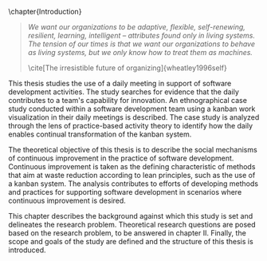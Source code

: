 
\chapter{Introduction}

> *We want our organizations to be adaptive, flexible, self-renewing, resilient, learning, intelligent – attributes found only in living systems. The tension of our times is that we want our organizations to behave as living systems, but we only know how to treat them as machines.*
>
> \cite[The irresistible future of organizing]{wheatley1996self}

This thesis studies the use of a daily meeting in support of software development activities. The study searches for evidence that the daily contributes to a team's capability for innovation. An ethnographical case study conducted within a software development team using a kanban work visualization in their daily meetings is described. The case study is analyzed through the lens of practice-based activity theory to identify how the daily enables continual transformation of the kanban system.

The theoretical objective of this thesis is to describe the social mechanisms of continuous improvement in the practice of software development. Continuous improvement is taken as the defining characteristic of methods that aim at waste reduction according to lean principles, such as the use of a kanban system. The analysis contributes to efforts of developing methods and practices for supporting software development in scenarios where continuous improvement is desired.

This chapter describes the background against which this study is set and delineates the research problem. Theoretical research questions are posed based on the research problem, to be answered in chapter II. Finally, the scope and goals of the study are defined and the structure of this thesis is introduced.
